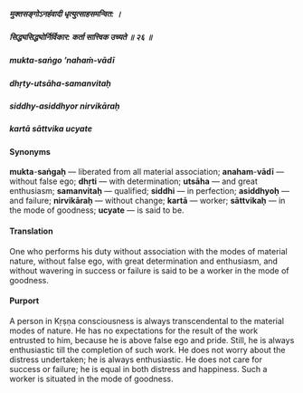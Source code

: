 ##### मुक्तसङ्गोऽनहंवादी धृत्युत्साहसमन्वित: ।
##### सिद्ध्यसिद्ध्योर्निर्विकार: कर्ता सात्त्विक उच्यते ॥ २६ ॥

##### mukta-saṅgo ’nahaṁ-vādī
##### dhṛty-utsāha-samanvitaḥ
##### siddhy-asiddhyor nirvikāraḥ
##### kartā sāttvika ucyate

#### Synonyms

**mukta**-**saṅgaḥ** — liberated from all material association; **anaham**-**vādī** — without false ego; **dhṛti** — with determination; **utsāha** — and great enthusiasm; **samanvitaḥ** — qualified; **siddhi** — in perfection; **asiddhyoḥ** — and failure; **nirvikāraḥ** — without change; **kartā** — worker; **sāttvikaḥ** — in the mode of goodness; **ucyate** — is said to be.

#### Translation

One who performs his duty without association with the modes of material nature, without false ego, with great determination and enthusiasm, and without wavering in success or failure is said to be a worker in the mode of goodness.

#### Purport

A person in Kṛṣṇa consciousness is always transcendental to the material modes of nature. He has no expectations for the result of the work entrusted to him, because he is above false ego and pride. Still, he is always enthusiastic till the completion of such work. He does not worry about the distress undertaken; he is always enthusiastic. He does not care for success or failure; he is equal in both distress and happiness. Such a worker is situated in the mode of goodness.